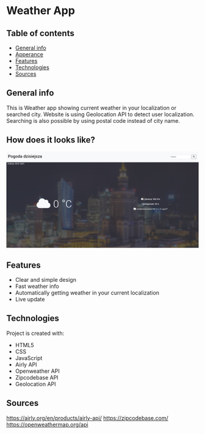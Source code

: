 # Weather App

## Table of contents
* [General info](#general-info)
* [Apperance](#how-does-it-looks-like?)
* [Features](#features)
* [Technologies](#technologies)
* [Sources](#sources)

## General info
This is Weather app showing current weather in your localization or searched city. Website is using Geolocation API to detect user localization. Searching is also possible by using postal code instead of city name.
## How does it looks like?
![image](./img/preview.png)	
## Features
* Clear and simple design
* Fast weather info
* Automatically getting weather in your current localization
* Live update
## Technologies
Project is created with:
* HTML5
* CSS
* JavaScript
* Airly API
* Openweather API
* Zipcodebase API
* Geolocation API

## Sources
https://airly.org/en/products/airly-api/
https://zipcodebase.com/
https://openweathermap.org/api

